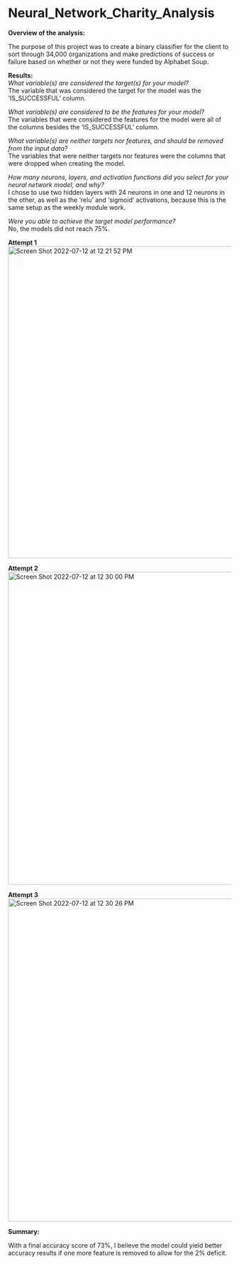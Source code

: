 # Neural_Network_Charity_Analysis
 
<b>Overview of the analysis:</b><br>

The purpose of this project was to create a binary classifier for the client to sort through 34,000 organizations and make predictions of success or failure based on whether or not they were funded by Alphabet Soup.

<b>Results:</b><br>
<i>What variable(s) are considered the target(s) for your model?</i><br>
The variable that was considered the target for the model was the ‘IS_SUCCESSFUL’ column.

<i>What variable(s) are considered to be the features for your model?</i><br>
The variables that were considered the features for the model were all of the columns besides the ‘IS_SUCCESSFUL’ column. 

<i>What variable(s) are neither targets nor features, and should be removed from the input data?</i><br>
The variables that were neither targets nor features were the columns that were dropped when creating the model. 

<i>How many neurons, layers, and activation functions did you select for your neural network model, and why?</i><br>
I chose to use two hidden layers with 24 neurons in one and 12 neurons in the other, as well as the ‘relu’ and ‘sigmoid’ activations, because this is the same setup as the weekly module work. 

<i>Were you able to achieve the target model performance?</i><br>
No, the models did not reach 75%.

<b>Attempt 1</b><br>
<img width="702" alt="Screen Shot 2022-07-12 at 12 21 52 PM" src="https://user-images.githubusercontent.com/100445222/178544845-f5821ab9-bbe3-4780-b815-e88528ff6b05.png">

<b>Attempt 2</b><br>
<img width="704" alt="Screen Shot 2022-07-12 at 12 30 00 PM" src="https://user-images.githubusercontent.com/100445222/178545016-047bbdd7-5c73-494e-aa3e-e387bc5aa4d0.png">

<b>Attempt 3</b><br>
<img width="727" alt="Screen Shot 2022-07-12 at 12 30 26 PM" src="https://user-images.githubusercontent.com/100445222/178545092-c97245ea-703d-46f5-b89b-4a0074294cdd.png">


<b>Summary:</b><br>

With a final accuracy score of 73%, I believe the model could yield better accuracy results if one more feature is removed to allow for the 2% deficit. 
